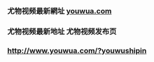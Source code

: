 ### 尤物视频最新網址 [youwua.com](http://www.youwua.com/?youwushipin) 
### 尤物视频最新地址 尤物视频发布页
### http://www.youwua.com/?youwushipin
